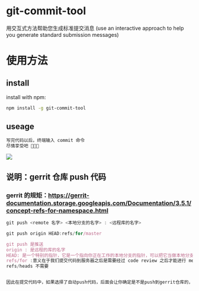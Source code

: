 # git-commit-tool

用交互式方法帮助您生成标准提交消息 (use an interactive approach to help you generate standard submission messages)

# 使用方法

## install

install with npm:

```bash
npm install -g git-commit-tool
```

## useage

```bash
写完代码以后，终端输入 commit 命令
尽情享受吧 🎉🎉🎉
```

![](./instructions/use.gif)

## 说明：gerrit 仓库 push 代码

### gerrit 的规矩：https://gerrit-documentation.storage.googleapis.com/Documentation/3.5.1/concept-refs-for-namespace.html

```javascript
git push <remote 名字> <本地分支的名字> : <远程库的名字>

git push origin HEAD:refs/for/master

git push 是推送
origin : 是远程的库的名字
HEAD: 是一个特别的指针，它是一个指向你正在工作的本地分支的指针，可以把它当做本地分支的别名，git 这样就可以知道你工作在哪个分支
refs/for :意义在于我们提交代码到服务器之后是需要经过 code review 之后才能进行 merge 的
refs/heads 不需要


因此在提交代码中，如果选择了自动push代码，后面会让你确定是不是push到gerrit仓库的，默认不是


```
